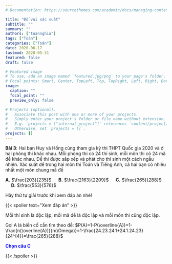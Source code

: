 ```yaml
---
# Documentation: https://sourcethemes.com/academic/docs/managing-content/

title: "Đố vui xác suất"
subtitle: ""
summary: ""
authors: ["tuannghia"]
tags: ["Toán"]
categories: ["Toán"]
date: 2020-06-17
lastmod: 2020-05-31
featured: false
draft: false

# Featured image
# To use, add an image named `featured.jpg/png` to your page's folder.
# Focal points: Smart, Center, TopLeft, Top, TopRight, Left, Right, BottomLeft, Bottom, BottomRight.
image:
  caption: ""
  focal_point: ""
  preview_only: false

# Projects (optional).
#   Associate this post with one or more of your projects.
#   Simply enter your project's folder or file name without extension.
#   E.g. `projects = ["internal-project"]` references `content/project/deep-learning/index.md`.
#   Otherwise, set `projects = []`.
projects: []
---
```


**Bài 3**: Hai bạn Huy và Hồng cùng tham gia kỳ thi THPT Quốc gia 2020 và ở hai phòng thi khác nhau. Mỗi phòng thi có 24 thí sinh, mỗi môn thi có 24 mã đề khác nhau. Đề thi được sắp xếp và phát cho thí sinh một cách ngẫu nhiên. Xác suất để trong hai môn thi Toán và Tiếng Anh, cả hai bạn có nhiều nhất một môn chung mã đề

**A.** $\frac{203}{235}$ &emsp; **B.** $\frac{2163}{2209}$ &emsp; **C.** $\frac{265}{288}$ &emsp; **D.** $\frac{553}{576}$

Hãy thử tự giải trước khi xem đáp án nhé!

{{< spoiler text="Xem đáp án" >}}

Mỗi thí sinh là độc lập, mỗi mã đề là độc lập và mỗi môn thi cũng độc lập.

Gọi A là biến cố cần tìm theo đề:
$P(A)=1-P(\overline{A})=1-\frac{n(\overline{A})}{n(\Omega)}=1-\frac{24.23.24.1+24.1.24.23}{24^{4}}=\frac{265}{288}$

<span style="color:blue"> **Chọn câu C** </span>

{{< /spoiler >}}
